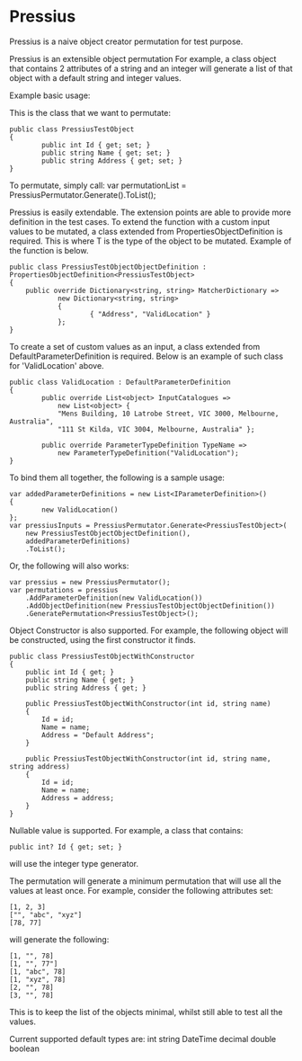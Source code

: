 # Pressius
Pressius is a naive object creator permutation for test purpose.

Pressius is an extensible object permutation
For example, a class object that contains 2 attributes of a string and an integer
will generate a list of that object with a default string and integer values.

Example basic usage:

This is the class that we want to permutate:

	public class PressiusTestObject
	{
			public int Id { get; set; }
			public string Name { get; set; }
			public string Address { get; set; }
	}

To permutate, simply call:
var permutationList = PressiusPermutator.Generate<PressiusTestObject>().ToList();

Pressius is easily extendable. The extension points are able to provide more definition in the test cases.
To extend the function with a custom input values to be mutated, a class extended from PropertiesObjectDefinition<T> is required.
This is where T is the type of the object to be mutated. Example of the function is below.

	public class PressiusTestObjectObjectDefinition : PropertiesObjectDefinition<PressiusTestObject>
	{
  		public override Dictionary<string, string> MatcherDictionary =>
        		new Dictionary<string, string>
        		{
            			{ "Address", "ValidLocation" }
        		};
	}

To create a set of custom values as an input, a class extended from DefaultParameterDefinition is required.
Below is an example of such class for 'ValidLocation' above.

	public class ValidLocation : DefaultParameterDefinition
	{
    		public override List<object> InputCatalogues =>
        		new List<object> {
           		"Mens Building, 10 Latrobe Street, VIC 3000, Melbourne, Australia",
           		"111 St Kilda, VIC 3004, Melbourne, Australia" };

    		public override ParameterTypeDefinition TypeName =>
        		new ParameterTypeDefinition("ValidLocation");
	}

To bind them all together, the following is a sample usage:
	
	var addedParameterDefinitions = new List<IParameterDefinition>()
	{
    		new ValidLocation()
	};
	var pressiusInputs = PressiusPermutator.Generate<PressiusTestObject>(
		new PressiusTestObjectObjectDefinition(),
		addedParameterDefinitions)
		.ToList();
	
Or, the following will also works:

	var pressius = new PressiusPermutator();
	var permutations = pressius
   		.AddParameterDefinition(new ValidLocation())
   		.AddObjectDefinition(new PressiusTestObjectObjectDefinition())
   		.GeneratePermutation<PressiusTestObject>();
   
Object Constructor is also supported.
For example, the following object will be constructed, using the first constructor it finds.

	public class PressiusTestObjectWithConstructor
	{
		public int Id { get; }
		public string Name { get; }
		public string Address { get; }

		public PressiusTestObjectWithConstructor(int id, string name)
		{
			Id = id;
			Name = name;
			Address = "Default Address";
		}

		public PressiusTestObjectWithConstructor(int id, string name, string address)
		{
			Id = id;
			Name = name;
			Address = address;
		}
	}
	
Nullable value is supported. For example, a class that contains:

	public int? Id { get; set; }

will use the integer type generator.

The permutation will generate a minimum permutation that will use all the values at least once.
For example, consider the following attributes set:

	[1, 2, 3]
	["", "abc", "xyz"]
	[78, 77]

will generate the following:

	[1, "", 78]
	[1, "", 77"]
	[1, "abc", 78]
	[1, "xyz", 78]
	[2, "", 78]
	[3, "", 78]

This is to keep the list of the objects minimal, whilst still able to test all the values.

Current supported default types are:
int
string
DateTime
decimal
double
boolean